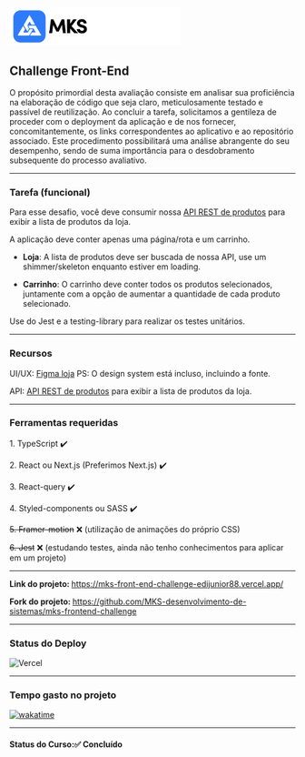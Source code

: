 <img src="img-readme/MKS-Logo.svg" width="60%">
<h2>Challenge Front-End</h2>

<p>O propósito primordial desta avaliação consiste em analisar sua proficiência na elaboração de código que seja claro, meticulosamente testado e passível de reutilização. Ao concluir a tarefa, solicitamos a gentileza de proceder com o deployment da aplicação e de nos fornecer, concomitantemente, os links correspondentes ao aplicativo e ao repositório associado. Este procedimento possibilitará uma análise abrangente do seu desempenho, sendo de suma importância para o desdobramento subsequente do processo avaliativo.</p>

<hr>

<h3>Tarefa (funcional)</h3>

Para esse desafio, você deve consumir nossa [API REST de produtos](https://mks-frontend-challenge-04811e8151e6.herokuapp.com/api-docs/) para exibir a lista de produtos da loja.

A aplicação deve conter apenas uma página/rota e um carrinho.

- <strong>Loja</strong>: A lista de produtos deve ser buscada de nossa API, use um shimmer/skeleton enquanto estiver em loading.

- <strong>Carrinho</strong>: O carrinho deve conter todos os produtos selecionados, juntamente com a opção de aumentar a quantidade de cada produto selecionado.

Use do Jest e a testing-library para realizar os testes unitários.

<hr>

<h3>Recursos</h3>

UI/UX: [Figma loja](https://www.figma.com/file/ay9JKCd6LKvKLE7TclJJkX/MKS-Front-end-challenge?type=design&node-id=0%3A1&mode=design&t=AlZMI9zkOlhrx6JF-1) PS: O design system está incluso, incluindo a fonte.

API: [API REST de produtos](https://mks-frontend-challenge-04811e8151e6.herokuapp.com/api-docs/) para exibir a lista de produtos da loja.

<hr>

<h3>Ferramentas requeridas</h3>

<p>1. TypeScript ✔️</p>
<p>2. React ou Next.js (Preferimos Next.js) ✔️</p>
<p>3. React-query ✔️</p>
<p>4. Styled-components ou SASS ✔️</p>
<p><s>5. Framer-motion</s> ❌ (utilização de animações do próprio CSS)</p>
<p><s>6. Jest</s> ❌ (estudando testes, ainda não tenho conhecimentos para aplicar em um projeto)</p>

<hr>

<strong>Link do projeto: </strong><a href="https://mks-front-end-challenge-edijunior88.vercel.app/">https://mks-front-end-challenge-edijunior88.vercel.app/</a>

<strong>Fork do projeto: </strong><a href="https://github.com/MKS-desenvolvimento-de-sistemas/mks-frontend-challenge">https://github.com/MKS-desenvolvimento-de-sistemas/mks-frontend-challenge</a>

<hr>

<h3>Status do Deploy</h3>

![Vercel](https://vercelbadge.vercel.app/api/EdiJunior88/MKS_FrontEnd_Challenge)

<hr>

<h3>Tempo gasto no projeto</h3>

<p>
 <a href="https://wakatime.com/badge/user/e7b8ca2e-291c-4eca-846b-95eced7beff1/project/018bc3b3-d1a9-4ae6-be7a-b0d16a431e07">
  <img src="https://wakatime.com/badge/user/e7b8ca2e-291c-4eca-846b-95eced7beff1/project/018bc3b3-d1a9-4ae6-be7a-b0d16a431e07.svg" alt="wakatime">
 </a>
</p>

<hr>

<h4><b>Status do Curso:</b>✅ Concluído</h4>
